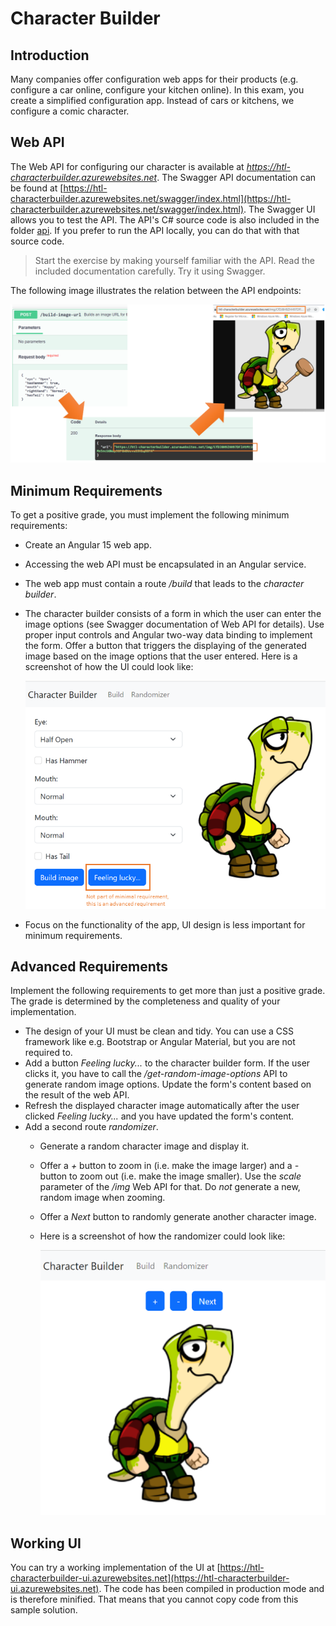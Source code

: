 # Character Builder

## Introduction

Many companies offer configuration web apps for their products (e.g. configure a car online, configure your kitchen online). In this exam, you create a simplified configuration app. Instead of cars or kitchens, we configure a comic character.

## Web API

The Web API for configuring our character is available at *https://htl-characterbuilder.azurewebsites.net*. The Swagger API documentation can be found at [https://htl-characterbuilder.azurewebsites.net/swagger/index.html](https://htl-characterbuilder.azurewebsites.net/swagger/index.html). The Swagger UI allows you to test the API. The API's C# source code is also included in the folder [api](api). If you prefer to run the API locally, you can do that with that source code.

> Start the exercise by making yourself familiar with the API. Read the included documentation carefully. Try it using Swagger.

The following image illustrates the relation between the API endpoints:

![API Endpoints](image-url.png)

## Minimum Requirements

To get a positive grade, you must implement the following minimum requirements:

* Create an Angular 15 web app.
* Accessing the web API must be encapsulated in an Angular service.
* The web app must contain a route */build* that leads to the *character builder*.
* The character builder consists of a form in which the user can enter the image options (see Swagger documentation of Web API for details). Use proper input controls and Angular two-way data binding to implement the form. Offer a button that triggers the displaying of the generated image based on the image options that the user entered. Here is a screenshot of how the UI could look like:

  ![Builder UI](builder-ui.png)

* Focus on the functionality of the app, UI design is less important for minimum requirements.

## Advanced Requirements

Implement the following requirements to get more than just a positive grade. The grade is determined by the completeness and quality of your implementation.

* The design of your UI must be clean and tidy. You can use a CSS framework like e.g. Bootstrap or Angular Material, but you are not required to.
* Add a button *Feeling lucky...* to the character builder form. If the user clicks it, you have to call the */get-random-image-options* API to generate random image options. Update the form's content based on the result of the web API.
* Refresh the displayed character image automatically after the user clicked *Feeling lucky...* and you have updated the form's content.
* Add a second route *randomizer*.
  * Generate a random character image and display it.
  * Offer a *+* button to zoom in (i.e. make the image larger) and a *-* button to zoom out (i.e. make the image smaller). Use the *scale* parameter of the */img* Web API for that. Do *not* generate a new, random image when zooming.
  * Offer a *Next* button to randomly generate another character image.
  * Here is a screenshot of how the randomizer could look like:

    ![Randomizer](randomizer.png)

## Working UI

You can try a working implementation of the UI at [https://htl-characterbuilder-ui.azurewebsites.net](https://htl-characterbuilder-ui.azurewebsites.net). The code has been compiled in production mode and is therefore minified. That means that you cannot copy code from this sample solution.
